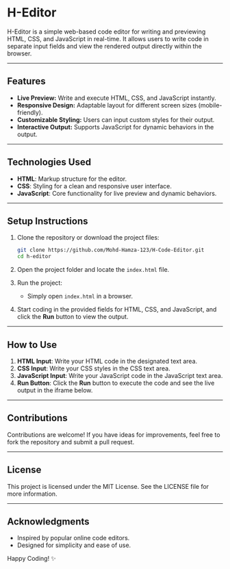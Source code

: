 # H-Editor

H-Editor is a simple web-based code editor for writing and previewing HTML, CSS, and JavaScript in real-time. It allows users to write code in separate input fields and view the rendered output directly within the browser.

---

## Features

- **Live Preview:** Write and execute HTML, CSS, and JavaScript instantly.
- **Responsive Design:** Adaptable layout for different screen sizes (mobile-friendly).
- **Customizable Styling:** Users can input custom styles for their output.
- **Interactive Output:** Supports JavaScript for dynamic behaviors in the output.

---

## Technologies Used

- **HTML**: Markup structure for the editor.
- **CSS**: Styling for a clean and responsive user interface.
- **JavaScript**: Core functionality for live preview and dynamic behaviors.

---

## Setup Instructions

1. Clone the repository or download the project files:
   ```bash
   git clone https://github.com/Mohd-Hamza-123/H-Code-Editor.git
   cd h-editor
   ```

2. Open the project folder and locate the `index.html` file.

3. Run the project:
   - Simply open `index.html` in a browser.

4. Start coding in the provided fields for HTML, CSS, and JavaScript, and click the **Run** button to view the output.


---

## How to Use

1. **HTML Input**: Write your HTML code in the designated text area.
2. **CSS Input**: Write your CSS styles in the CSS text area.
3. **JavaScript Input**: Write your JavaScript code in the JavaScript text area.
4. **Run Button**: Click the **Run** button to execute the code and see the live output in the iframe below.

---

## Contributions

Contributions are welcome! If you have ideas for improvements, feel free to fork the repository and submit a pull request.

---

## License

This project is licensed under the MIT License. See the LICENSE file for more information.

---

## Acknowledgments

- Inspired by popular online code editors.
- Designed for simplicity and ease of use.

Happy Coding! ✨

